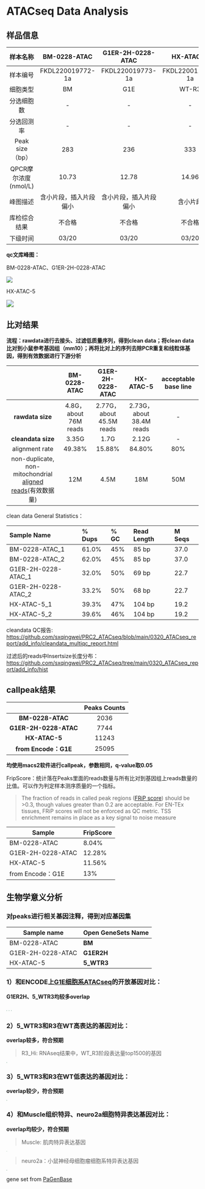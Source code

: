 

# ATACseq Data Analysis

[^Author：QwEi     Date：2022/03/22     not final version，to be contined，ddl 2020/3/25]: 

## 样品信息

|       样本名称       |      BM-0228-ATAC      |   G1ER-2H-0228-ATAC    |    HX-ATAC-5     |
| :------------------: | :--------------------: | :--------------------: | :--------------: |
|       样本编号       |    FKDL220019772-1a    |    FKDL220019773-1a    | FKDL220011795-1a |
|       细胞类型       |           BM           |          G1E           |      WT-R3       |
|      分选细胞数      |           -            |           -            |        -         |
|      分选回测率      |           -            |           -            |        -         |
|   Peak size（bp）    |          283           |          236           |       333        |
| QPCR摩尔浓度(nmol/L) |         10.73          |         12.78          |      14.96       |
|       峰图描述       | 含小片段，插入片段偏小 | 含小片段，插入片段偏小 |     含小片段     |
|     库检综合结果     |         不合格         |         不合格         |      不合格      |
|       下级时间       |         03/20          |         03/20          |      03/20       |

**qc文库峰图：**

BM-0228-ATAC、G1ER-2H-0228-ATAC

![](https://github.com/sxqingwei/PRC2_ATACseq/raw/main/0320_ATACseq_report/add_info/0d88e762750de1e3c6fe9f8b0fcac7d.jpg)

HX-ATAC-5

<img src="https://github.com/sxqingwei/PRC2_ATACseq/raw/main/0320_ATACseq_report/add_info/ad18634d00fa70d45307c9f778a7b90.png" style="zoom:120%;" />



## 比对结果

**流程：rawdata进行去接头、过滤低质量序列，得到clean data；将clean data比对到小鼠参考基因组（mm10）；再将比对上的序列去除PCR重复和线粒体基因，得到有效数据进行下游分析**

|                                                              |     BM-0228-ATAC      |    G1ER-2H-0228-ATAC     |        HX-ATAC-5         | acceptable base line |
| :----------------------------------------------------------: | :-------------------: | :----------------------: | :----------------------: | :------------------: |
|                       **rawdata size**                       | 4.8G，about 76M reads | 2.77G，about 45.5M reads | 2.73G，about 38.4M reads |          -           |
|                      **cleandata size**                      |         3.35G         |           1.7G           |          2.12G           |          -           |
|                        alignment rate                        |        49.38%         |          15.88%          |          84.80%          |         80%          |
| non-duplicate, non-mitochondrial [aligned reads](https://www.encodeproject.org/data-standards/terms/#read-depth)(有效数据量) |          12M          |           4.5M           |           18M            |         50M          |

clean data General Statistics：

| Sample Name         | % Dups | % GC | Read Length | M Seqs |
| :------------------ | :----- | :--- | :---------- | :----- |
| BM-0228-ATAC_1      | 61.0%  | 45%  | 85 bp       | 37.0   |
| BM-0228-ATAC_2      | 62.0%  | 45%  | 85 bp       | 37.0   |
| G1ER-2H-0228-ATAC_1 | 32.0%  | 50%  | 69 bp       | 22.7   |
| G1ER-2H-0228-ATAC_2 | 33.2%  | 50%  | 68 bp       | 22.7   |
| HX-ATAC-5_1         | 39.3%  | 47%  | 104 bp      | 19.2   |
| HX-ATAC-5_2         | 39.6%  | 46%  | 104 bp      | 19.2   |

cleandata QC报告: https://github.com/sxqingwei/PRC2_ATACseq/blob/main/0320_ATACseq_report/add_info/cleandata_multiqc_report.html

过滤后的reads中Insertsize长度分布：https://github.com/sxqingwei/PRC2_ATACseq/tree/main/0320_ATACseq_report/add_info/hist



## callpeak结果

|                       | Peaks Counts |
| :-------------------: | :----------: |
|   **BM-0228-ATAC**    |     2036     |
| **G1ER-2H-0228-ATAC** |     7744     |
|     **HX-ATAC-5**     |    11243     |
| **from Encode：G1E**  |    25095     |

**均使用macs2软件进行callpeak，参数相同，q-value取0.05**

FripScore：统计落在Peaks里面的reads数量与所有比对到基因组上reads数量的比值。可以作为判定样本测序质量的一个指标。

> The fraction of reads in called peak regions ([FRiP score](https://www.encodeproject.org/data-standards/terms/#enrichment)) should be >0.3, though values greater than 0.2 are acceptable. For EN-TEx tissues, FRiP scores will not be enforced as QC metric. TSS enrichment remains in place as a key signal to noise measure

| Sample            | FripScore |
| ----------------- | --------- |
| BM-0228-ATAC      | 8.04%     |
| G1ER-2H-0228-ATAC | 12.28%    |
| HX-ATAC-5         | 11.56%    |
| from Encode：G1E  | 13%       |

## 生物学意义分析

### 对peaks进行相关基因注释，得到对应基因集

| Sample name       | Open GeneSets Name |
| ----------------- | ------------------ |
| BM-0228-ATAC      | **BM**             |
| G1ER-2H-0228-ATAC | **G1ER2H**         |
| HX-ATAC-5         | **5_WTR3**         |

### 1）和ENCODE上[G1E细胞系ATACseq](https://www.encodeproject.org/experiments/ENCSR280ZDP/)的开放基因对比：

**G1ER2H、5_WTR3均较多overlap**

<img src="https://github.com/sxqingwei/PRC2_ATACseq/raw/main/0320_ATACseq_report/add_info/venn1.png" style="zoom: 12%;" />

<img src="https://github.com/sxqingwei/PRC2_ATACseq/raw/main/0320_ATACseq_report/add_info/venn2.png" style="zoom: 12%;" />

<img src="https://github.com/sxqingwei/PRC2_ATACseq/raw/main/0320_ATACseq_report/add_info/venn3.png" style="zoom: 12%;" />

### 2）5_WTR3和R3在WT高表达的基因对比：

**overlap较多，符合预期**

> R3_Hi: RNAseq结果中，WT_R3阶段表达量top1500的基因

<img src="https://github.com/sxqingwei/PRC2_ATACseq/raw/main/0320_ATACseq_report/add_info/venn4.png" style="zoom: 12%;" />

### 3）5_WTR3和R3在WT低表达的基因对比：

**overlap较少，符合预期**

<img src="https://github.com/sxqingwei/PRC2_ATACseq/raw/main/0320_ATACseq_report/add_info/venn5.png" style="zoom: 12%;" />

### 4）和Muscle组织特异、neuro2a细胞特异表达基因对比：

**overlap均较少，符合预期**

> Muscle: 肌肉特异表达基因

<img src="https://github.com/sxqingwei/PRC2_ATACseq/raw/main/0320_ATACseq_report/add_info/venn6.png" style="zoom: 12%;" />

> neuro2a：小鼠神经母细胞瘤细胞系特异表达基因

<img src="https://github.com/sxqingwei/PRC2_ATACseq/raw/main/0320_ATACseq_report/add_info/venn7.png" style="zoom: 12%;" />



gene set from [PaGenBase](http://bioinf.xmu.edu.cn/PaGenBase/index.jsp)
